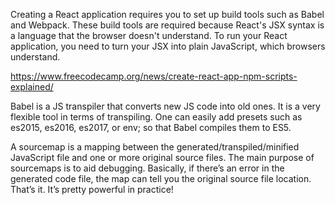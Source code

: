 Creating a React application requires you to set up build tools such as Babel and Webpack. These build tools are required because React's JSX syntax is a language that the browser doesn't understand.
To run your React application, you need to turn your JSX into plain JavaScript, which browsers understand.

https://www.freecodecamp.org/news/create-react-app-npm-scripts-explained/

Babel is a JS transpiler that converts new JS code into old ones. It is a very flexible tool in terms of transpiling. One can easily add presets such as es2015, es2016, es2017, or env; so that Babel compiles them to ES5.

A sourcemap is a mapping between the generated/transpiled/minified JavaScript file and one or more original source files. The main purpose of sourcemaps is to aid debugging. Basically, if there’s an error in the generated code file, the map can tell you the original source file location. That’s it. It’s pretty powerful in practice!
